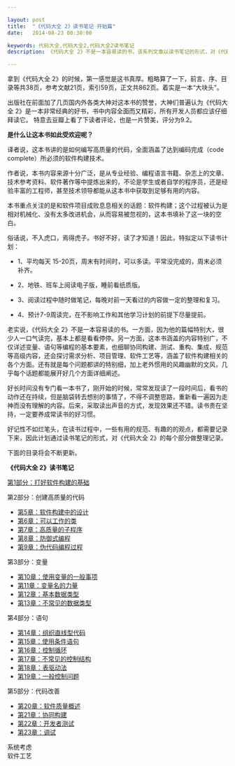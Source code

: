 ```yaml
---

layout: post
title:  "《代码大全 2》读书笔记 开始篇"
date:   2014-08-23 00:30:00

keywords: 代码大全,代码大全2,代码大全2读书笔记
description: 《代码大全 2》不是一本容易读的书，该系列文章以读书笔记的形式，对《代码大全 2》的每个部分做整理记录。

---
```



拿到《代码大全 2》的时候，第一感觉是这书真厚。粗略算了一下，前言、序、目录等共38页，参考文献21页，索引59页，正文共862页。着实是一本“大块头”。

出版社在前面加了几页国内外各类大神对这本书的赞誉，大神们普遍认为《代码大全 2》是一本非常经典的好书，书中内容全面而又精彩，所有开发人员都应该仔细拜读它。 特意去豆瓣上看了下读者评论，也是一片赞美，评分为9.2。

**是什么让这本书如此受欢迎呢？**

译者说，这本书讲的是如何编写高质量的代码，全面涵盖了达到编码完成（code complete）所必须的软件构建技术。

作者说，本书内容来源十分广泛，是从专业经验、编程语言书籍、杂志上的文章、技术参考资料、软件著作等中提炼出来的，不论是学生或者自学的程序员，还是经验丰富的工程师，甚至技术领导都能从这本书中获取到足够有用的内容。

本书重点关注的是和软件项目成败息息相关的话题：软件构建；这个过程被认为是相对机械化、没有太多改进机会，从而容易被忽视的，这本书填补了这一块的空白。


俗话说，不入虎口，焉得虎子。书好不好，读了才知道！因此，特拟定以下读书计划：


* 1、平均每天 15-20页，周末有时间时，可以多读。平常没完成的，周末必须补齐。

* 2、地铁、班车上阅读电子版，睡前看纸质版。

* 3、阅读过程中随时做笔记，每晚对前一天看过的内容做一定的整理和复习。

* 4、预计7-9周读完，在不影响工作和其他学习计划的前提下尽量提前。


老实说，《代码大全 2》不是一本容易读的书。一方面，因为他的篇幅特别大，很少人一口气读完，基本上都是看看停停。另一方面，这本书涵盖的内容特别广，不仅详述变量、语句等编程的基本要素，也细聊协同构建、测试、重构、集成、规范等高级内容，还会探讨需求分析、项目管理、软件工艺等，涵盖了软件构建相关的各个方面。还有就是每个问题都讲的特别细，加上老外惯用的风趣幽默的文风，几乎每个话题都能展开好几个方面详细阐述。


好长时间没有专门看一本书了，刚开始的时候，常常发现读了一段时间后，看书的动作还在持续，但是脑袋转去想别的事情了，不得不调整思路，重新看一遍因为走神而没有理解的内容。后来，采取读出声音的方式，发现效果还不错。读书贵在坚持，一定要养成常读书的好习惯。


好记性不如烂笔头，在读书过程中，一些有用的规范、有趣的的观点，都需要记录下来，因此计划通过读书笔记的形式，对《代码大全 2》的每个部分做整理记录。

下面的目录将会不断更新。


**《代码大全 2》读书笔记**


  [第1部分：打好软件构建的基础](http://tabalt.net/blog/cc2-laying-the-foundation/) 
  
  第2部分：创建高质量的代码 

  *  [第5章：软件构建中的设计](http://tabalt.net/blog/cc2-design-in-construction/) 
  *  [第6章：可以工作的类](http://tabalt.net/blog/cc2-working-classes/)
  *  [第7章：高质量的子程序](http://tabalt.net/blog/cc2-high-quality-routines/)
  *  [第8章：防御式编程](http://tabalt.net/blog/cc2-defensive-programming/)
  *  [第9章：伪代码编程过程](http://tabalt.net/blog/cc2-the-pseudocode-programming-process/)

  第3部分：变量 
  
  * [第10章：使用变量的一般事项](http://tabalt.net/blog/cc2-general-issues-in-using-variables/)
  * [第11章：变量名的力量](http://tabalt.net/blog/cc2-the-power-of-variable-names/)
  * [第12章：基本数据类型](http://tabalt.net/blog/cc2-fundamental-data-type/) 
  * [第13章：不常见的数据类型](http://tabalt.net/blog/cc2-unusual-data-types/)

  第4部分：语句
  
  * [第14章：组织直线型代码](http://tabalt.net/blog/cc2-organizing-straight-line-code/)
  * [第15章：使用条件语句](http://tabalt.net/blog/cc2-using-conditionals/)
  * [第16章：控制循环](http://tabalt.net/blog/cc2-controlling-loops/)
  * [第17章：不常见的控制结构](http://tabalt.net/blog/cc2-unusual-control-structures/)
  * [第18章：表驱动法](http://tabalt.net/blog/cc2-table-driven-methods/)
  * [第19章：一般控制问题](http://tabalt.net/blog/cc2-general-control-issues/)

  第5部分：代码改善  
  
  * [第20章：软件质量概述](http://tabalt.net/blog/cc2-the-software-quality-landscape/)
  * [第21章：协同构建](http://tabalt.net/blog/cc2-collaborative-construction/)
  * [第22章：开发者测试](http://tabalt.net/blog/cc2-developer-testing/)
  * [第23章：调试](http://tabalt.net/blog/cc2-debugging/)
  
  系统考虑  
  软件工艺  


